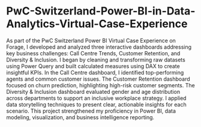# PwC-Switzerland-Power-BI-in-Data-Analytics-Virtual-Case-Experience


As part of the PwC Switzerland Power BI Virtual Case Experience on Forage, I developed and analyzed three interactive dashboards addressing key business challenges: Call Centre Trends, Customer Retention, and Diversity & Inclusion. I began by cleaning and transforming raw datasets using Power Query and built calculated measures using DAX to create insightful KPIs. In the Call Centre dashboard, I identified top-performing agents and common customer issues. The Customer Retention dashboard focused on churn prediction, highlighting high-risk customer segments. The Diversity & Inclusion dashboard evaluated gender and age distribution across departments to support an inclusive workplace strategy. I applied data storytelling techniques to present clear, actionable insights for each scenario. This project strengthened my proficiency in Power BI, data modeling, visualization, and business intelligence reporting.
